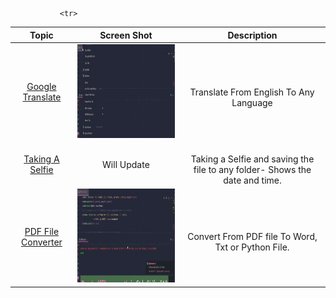 <table>
<thead>
<tr>
<th align="center">Topic</th>
<th align="center">Screen Shot</th>
<th align="center">Description</th>
</tr>
</thead>
<tbody>
     <tr>
<td align="center"><a href="https://github.com/davidr-AI/Tkinter/blob/main/translator.py">Google Translate</a></td>
<td align="center"><a target="_blank" rel="noopener noreferrer" href="https://github.com/davidr-AI/Tkinter/blob/main/gif/convert.gif"><img src="https://github.com/davidr-AI/Tkinter/blob/main/gif/convert.gif" width="360" height="150" style="max-width: 100%;"></a></td>
<td align="center"><br>Translate From English To Any Language</td>
</tr>
          <tr>
<td align="center"><a href="https://github.com/davidr-AI/Tkinter/blob/main/selfie.py">Taking A Selfie</a></td>
<td align="center"><a target="_blank" rel="noopener noreferrer"><a Will update soon></a>Will Update</a></td>
<td align="center"><br>Taking a Selfie and saving the file to any folder- Shows the date and time.</td>
</tr>
     
               <tr>
<td align="center"><a href="https://github.com/davidr-AI/Tkinter/blob/main/pdffileconvert.py">PDF File Converter</a></td>
<td align="center"><a target="_blank" rel="noopener noreferrer"href="https://github.com/davidr-AI/Tkinter/blob/main/gif/pdfconverter.gif"><img src="https://github.com/davidr-AI/Tkinter/blob/main/gif/pdfconverter.gif" width="360" height="150" style="max-width: 100%;"></a></td>
<td align="center"><br>Convert From PDF file To Word, Txt or Python File.</td>
</tr>
  
     
     
  
  </table>
  </head>

